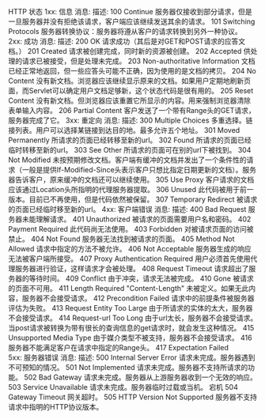 HTTP 状态
    1xx: 信息
        消息: 描述: 
        100 Continue 服务器仅接收到部分请求，但是一旦服务器并没有拒绝该请求，客户端应该继续发送其余的请求。 
        101 Switching Protocols 服务器转换协议：服务器将遵从客户的请求转换到另外一种协议。 
    2xx: 成功
    消息: 描述: 
        200 OK 请求成功（其后是对GET和POST请求的应答文档。） 
        201 Created 请求被创建完成，同时新的资源被创建。 
        202 Accepted 供处理的请求已被接受，但是处理未完成。 
        203 Non-authoritative Information 文档已经正常地返回，但一些应答头可能不正确，因为使用的是文档的拷贝。 
        204 No Content 没有新文档。浏览器应该继续显示原来的文档。如果用户定期地刷新页面，而Servlet可以确定用户文档足够新，这个状态代码是很有用的。 
        205 Reset Content 没有新文档。但浏览器应该重置它所显示的内容。用来强制浏览器清除表单输入内容。 
        206 Partial Content 客户发送了一个带有Range头的GET请求，服务器完成了它。 
    3xx: 重定向
    消息: 描述: 
        300 Multiple Choices 多重选择。链接列表。用户可以选择某链接到达目的地。最多允许五个地址。 
        301 Moved Permanently 所请求的页面已经转移至新的url。 
        302 Found 所请求的页面已经临时转移至新的url。 
        303 See Other 所请求的页面可在别的url下被找到。 
        304 Not Modified 未按预期修改文档。客户端有缓冲的文档并发出了一个条件性的请求（一般是提供If-Modified-Since头表示客户只想比指定日期更新的文档）。服务器告诉客户，原来缓冲的文档还可以继续使用。 
        305 Use Proxy 客户请求的文档应该通过Location头所指明的代理服务器提取。 
        306 Unused 此代码被用于前一版本。目前已不再使用，但是代码依然被保留。 
        307 Temporary Redirect 被请求的页面已经临时移至新的url。 
    4xx: 客户端错误
    消息: 描述: 
        400 Bad Request 服务器未能理解请求。 
        401 Unauthorized 被请求的页面需要用户名和密码。 
        402 Payment Required 此代码尚无法使用。 
        403 Forbidden 对被请求页面的访问被禁止。 
        404 Not Found 服务器无法找到被请求的页面。 
        405 Method Not Allowed 请求中指定的方法不被允许。 
        406 Not Acceptable 服务器生成的响应无法被客户端所接受。 
        407 Proxy Authentication Required 用户必须首先使用代理服务器进行验证，这样请求才会被处理。 
        408 Request Timeout 请求超出了服务器的等待时间。 
        409 Conflict 由于冲突，请求无法被完成。 
        410 Gone 被请求的页面不可用。 
        411 Length Required "Content-Length" 未被定义。如果无此内容，服务器不会接受请求。 
        412 Precondition Failed 请求中的前提条件被服务器评估为失败。 
        413 Request Entity Too Large 由于所请求的实体的太大，服务器不会接受请求。 
        414 Request-url Too Long 由于url太长，服务器不会接受请求。当post请求被转换为带有很长的查询信息的get请求时，就会发生这种情况。 
        415 Unsupported Media Type 由于媒介类型不被支持，服务器不会接受请求。 
        416  服务器不能满足客户在请求中指定的Range头。 
        417 Expectation Failed   
    5xx: 服务器错误
    消息: 描述: 
        500 Internal Server Error 请求未完成。服务器遇到不可预知的情况。 
        501 Not Implemented 请求未完成。服务器不支持所请求的功能。 
        502 Bad Gateway 请求未完成。服务器从上游服务器收到一个无效的响应。 
        503 Service Unavailable 请求未完成。服务器临时过载或当机。 宕机
        504 Gateway Timeout 网关超时。 
        505 HTTP Version Not Supported 服务器不支持请求中指明的HTTP协议版本。 

